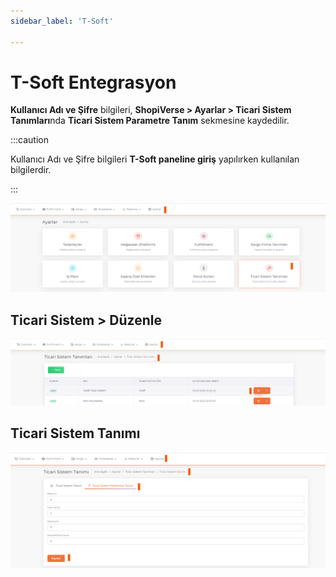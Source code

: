 ```yaml
---
sidebar_label: 'T-Soft'

---
```


# T-Soft Entegrasyon



**Kullanıcı Adı ve Şifre** bilgileri, **ShopiVerse > Ayarlar > Ticari Sistem Tanımları**nda **Ticari Sistem Parametre Tanım** sekmesine kaydedilir. 

:::caution

Kullanıcı Adı ve Şifre bilgileri **T-Soft paneline giriş** yapılırken kullanılan bilgilerdir.

:::

![T-SoftSet](../commercial-system/img/T-SoftSet.png)

## Ticari Sistem > Düzenle

![T-SoftSetEdit](../commercial-system/img/T-SoftSetEdit.png)

## Ticari Sistem Tanımı

![T-SoftSetEditUserName](../commercial-system/img/T-SoftSetEditUserName.png)






 
